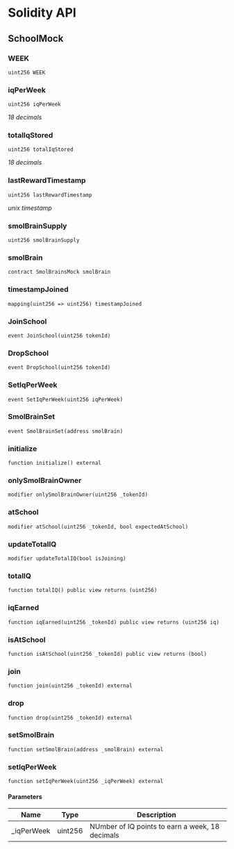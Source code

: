 # Solidity API

## SchoolMock

### WEEK

```solidity
uint256 WEEK
```

### iqPerWeek

```solidity
uint256 iqPerWeek
```

_18 decimals_

### totalIqStored

```solidity
uint256 totalIqStored
```

_18 decimals_

### lastRewardTimestamp

```solidity
uint256 lastRewardTimestamp
```

_unix timestamp_

### smolBrainSupply

```solidity
uint256 smolBrainSupply
```

### smolBrain

```solidity
contract SmolBrainsMock smolBrain
```

### timestampJoined

```solidity
mapping(uint256 => uint256) timestampJoined
```

### JoinSchool

```solidity
event JoinSchool(uint256 tokenId)
```

### DropSchool

```solidity
event DropSchool(uint256 tokenId)
```

### SetIqPerWeek

```solidity
event SetIqPerWeek(uint256 iqPerWeek)
```

### SmolBrainSet

```solidity
event SmolBrainSet(address smolBrain)
```

### initialize

```solidity
function initialize() external
```

### onlySmolBrainOwner

```solidity
modifier onlySmolBrainOwner(uint256 _tokenId)
```

### atSchool

```solidity
modifier atSchool(uint256 _tokenId, bool expectedAtSchool)
```

### updateTotalIQ

```solidity
modifier updateTotalIQ(bool isJoining)
```

### totalIQ

```solidity
function totalIQ() public view returns (uint256)
```

### iqEarned

```solidity
function iqEarned(uint256 _tokenId) public view returns (uint256 iq)
```

### isAtSchool

```solidity
function isAtSchool(uint256 _tokenId) public view returns (bool)
```

### join

```solidity
function join(uint256 _tokenId) external
```

### drop

```solidity
function drop(uint256 _tokenId) external
```

### setSmolBrain

```solidity
function setSmolBrain(address _smolBrain) external
```

### setIqPerWeek

```solidity
function setIqPerWeek(uint256 _iqPerWeek) external
```

#### Parameters

| Name | Type | Description |
| ---- | ---- | ----------- |
| _iqPerWeek | uint256 | NUmber of IQ points to earn a week, 18 decimals |

